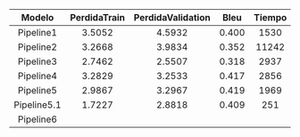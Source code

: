 | Modelo | PerdidaTrain | PerdidaValidation | Bleu | Tiempo | Responsable |
|:---:|:---:|:---:|:---:|:---:|:---:|
| Pipeline1 | 3.5052 | 4.5932 | 0.400 | 1530 | Yedam |
| Pipeline2 | 3.2668 | 3.9834 | 0.352 | 11242 | Yedam |
| Pipeline3 | 2.7462 | 2.5507 | 0.318 | 2937 | Yalidt |
| Pipeline4 | 3.2829 |  3.2533| 0.417 | 2856 | Yalidt |
| Pipeline5 | 2.9867 | 3.2967 | 0.419 | 1969 | Yedam |
| Pipeline5.1 | 1.7227 | 2.8818 | 0.409 | 251 | Yedam |
| Pipeline6 |  |  |  |  | ? |
